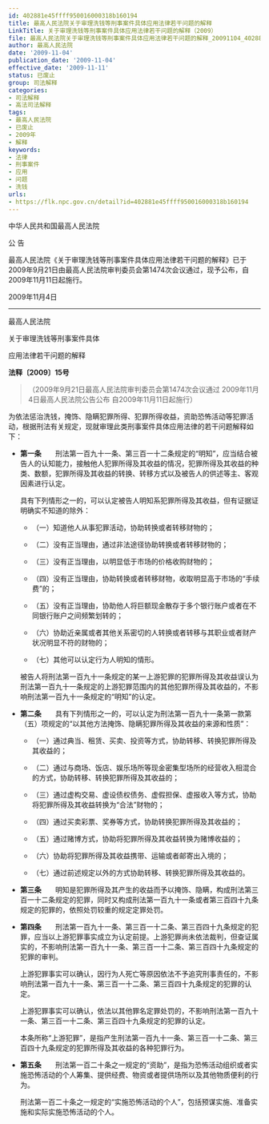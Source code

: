 ```yaml
---
id: 402881e45ffff950016000318b160194
title: 最高人民法院关于审理洗钱等刑事案件具体应用法律若干问题的解释
LinkTitle: 关于审理洗钱等刑事案件具体应用法律若干问题的解释（2009）
file: 最高人民法院关于审理洗钱等刑事案件具体应用法律若干问题的解释_20091104_402881e45ffff950016000318b160194.docx
author: 最高人民法院
date: '2009-11-04'
publication_date: '2009-11-04'
effective_date: '2009-11-11'
status: 已废止
group: 司法解释
categories:
- 司法解释
- 高法司法解释
tags:
- 最高人民法院
- 已废止
- 2009年
- 解释
keywords:
- 法律
- 刑事案件
- 应用
- 问题
- 洗钱
urls:
- https://flk.npc.gov.cn/detail?id=402881e45ffff950016000318b160194
---
```


中华人民共和国最高人民法院

公 告

最高人民法院《关于审理洗钱等刑事案件具体应用法律若干问题的解释》已于2009年9月21日由最高人民法院审判委员会第1474次会议通过，现予公布，自2009年11月11日起施行。

2009年11月4日

---

最高人民法院

关于审理洗钱等刑事案件具体

应用法律若干问题的解释

**法释〔2009〕15号**

> （2009年9月21日最高人民法院审判委员会第1474次会议通过 2009年11月4日最高人民法院公告公布 自2009年11月11日起施行）

为依法惩治洗钱，掩饰、隐瞒犯罪所得、犯罪所得收益，资助恐怖活动等犯罪活动，根据刑法有关规定，现就审理此类刑事案件具体应用法律的若干问题解释如下：

- **第一条**　　刑法第一百九十一条、第三百一十二条规定的“明知”，应当结合被告人的认知能力，接触他人犯罪所得及其收益的情况，犯罪所得及其收益的种类、数额，犯罪所得及其收益的转换、转移方式以及被告人的供述等主、客观因素进行认定。

  具有下列情形之一的，可以认定被告人明知系犯罪所得及其收益，但有证据证明确实不知道的除外：

  - （一）知道他人从事犯罪活动，协助转换或者转移财物的；

  - （二）没有正当理由，通过非法途径协助转换或者转移财物的；

  - （三）没有正当理由，以明显低于市场的价格收购财物的；

  - （四）没有正当理由，协助转换或者转移财物，收取明显高于市场的“手续费”的；

  - （五）没有正当理由，协助他人将巨额现金散存于多个银行账户或者在不同银行账户之间频繁划转的；

  - （六）协助近亲属或者其他关系密切的人转换或者转移与其职业或者财产状况明显不符的财物的；

  - （七）其他可以认定行为人明知的情形。

  被告人将刑法第一百九十一条规定的某一上游犯罪的犯罪所得及其收益误认为刑法第一百九十一条规定的上游犯罪范围内的其他犯罪所得及其收益的，不影响刑法第一百九十一条规定的“明知”的认定。

- **第二条**　　具有下列情形之一的，可以认定为刑法第一百九十一条第一款第（五）项规定的“以其他方法掩饰、隐瞒犯罪所得及其收益的来源和性质”：

  - （一）通过典当、租赁、买卖、投资等方式，协助转移、转换犯罪所得及其收益的；

  - （二）通过与商场、饭店、娱乐场所等现金密集型场所的经营收入相混合的方式，协助转移、转换犯罪所得及其收益的；

  - （三）通过虚构交易、虚设债权债务、虚假担保、虚报收入等方式，协助将犯罪所得及其收益转换为“合法”财物的；

  - （四）通过买卖彩票、奖券等方式，协助转换犯罪所得及其收益的；

  - （五）通过赌博方式，协助将犯罪所得及其收益转换为赌博收益的；

  - （六）协助将犯罪所得及其收益携带、运输或者邮寄出入境的；

  - （七）通过前述规定以外的方式协助转移、转换犯罪所得及其收益的。

- **第三条**　　明知是犯罪所得及其产生的收益而予以掩饰、隐瞒，构成刑法第三百一十二条规定的犯罪，同时又构成刑法第一百九十一条或者第三百四十九条规定的犯罪的，依照处罚较重的规定定罪处罚。

- **第四条**　　刑法第一百九十一条、第三百一十二条、第三百四十九条规定的犯罪，应当以上游犯罪事实成立为认定前提。上游犯罪尚未依法裁判，但查证属实的，不影响刑法第一百九十一条、第三百一十二条、第三百四十九条规定的犯罪的审判。

  上游犯罪事实可以确认，因行为人死亡等原因依法不予追究刑事责任的，不影响刑法第一百九十一条、第三百一十二条、第三百四十九条规定的犯罪的认定。

  上游犯罪事实可以确认，依法以其他罪名定罪处罚的，不影响刑法第一百九十一条、第三百一十二条、第三百四十九条规定的犯罪的认定。

  本条所称“上游犯罪”，是指产生刑法第一百九十一条、第三百一十二条、第三百四十九条规定的犯罪所得及其收益的各种犯罪行为。

- **第五条**　　刑法第一百二十条之一规定的“资助”，是指为恐怖活动组织或者实施恐怖活动的个人筹集、提供经费、物资或者提供场所以及其他物质便利的行为。

  刑法第一百二十条之一规定的“实施恐怖活动的个人”，包括预谋实施、准备实施和实际实施恐怖活动的个人。
